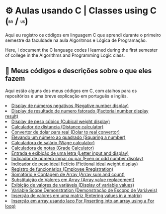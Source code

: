 <h1>⚙️ Aulas usando C | Classes using C (<sup><sub><b><span style="font-size: 10px; font-family: Arial, sans-serif;">BR</span></b></sub></sup> / <sup><sub><b><span style="font-size: 10px; font-family: Arial, sans-serif;">US</span></b></sub></sup>)</h1>

  <p>Aqui eu registro os códigos em linguagem C que aprendi durante o primeiro semestre da faculdade na aula Algoritmos e Lógica de Programação.</p>
  <p>Here, I document the C language codes I learned during the first semester of college in the Algorithms and Programming Logic class.</p>
  
<h2>📌 Meus códigos e descrições sobre o que eles fazem</h2>
  <p>Aqui estão alguns dos meus códigos em C, com atalhos para os repositórios e uma breve explicação em português e inglês.</p>
  <li><a href="https://github.com/gabriellatcc/Classes-in-C/tree/main/codes/negativenum">Display de números negativos (Negative number display)</a></li>
  <li><a href="https://github.com/gabriellatcc/Classes-in-C/tree/main/codes/factorial"> Display de resultado de numero fatorado (Factorial number display result)</a></li>
  <li><a href="https://github.com/gabriellatcc/Classes-in-C/tree/main/codes/cubicalweight">Display de peso cúbico (Cubical weight display)</a></li>
  <li><a href="https://github.com/gabriellatcc/Classes-in-C/tree/main/codes/distance">Calculador de distancia (Distance calculator)</a></li>
  <li><a href="https://github.com/gabriellatcc/Classes-in-C/tree/main/codes/dollartoreal">Convertor de dolar para real (Dolar to real convertor)</a></li>
  <li><a href="https://github.com/gabriellatcc/Classes-in-C/blob/main/codes/numbersquare/">Elevando um número ao quadrado (Squaring a number)</a></li>
  <li><a href="https://github.com/gabriellatcc/Classes-in-C/blob/main/codes/wagecalculator/">Calculadora de salário (Wage calculator)</a></li>
  <li><a href="https://github.com/gabriellatcc/Classes-in-C/blob/main/codes/gradecalculator/">Calculadora de notas (Grade Calculator)</a></li>
  <li><a href="https://github.com/gabriellatcc/Classes-in-C/blob/main/codes/letter/">Entrada e exibição de uma letra (Letter input and display)</a></li>
  <li><a href="https://github.com/gabriellatcc/Classes-in-C/blob/main/codes/evenorodd/">Indicador de número ímpar ou par (Even or odd number display)</a></li>
  <li><a href="https://github.com/gabriellatcc/Classes-in-C/blob/main/codes/idealweight/">Indicador de peso ideal fictício (Fictional ideal weight display)</a></li>
  <li><a href="https://github.com/gabriellatcc/Classes-in-C/blob/main/codes/employeeregistration/">Registro de funcionários (Employee Rregistration)</a></li>
  <li><a href="https://github.com/gabriellatcc/Classes-in-C/blob/main/codes/arraysumandcount/">Somatório e Contagem de Array (Array sum and count)</a></li>
  <li><a href="https://github.com/gabriellatcc/Classes-in-C/blob/main/codes/arrayreplace/">Substituição de Valores em Array (Array value replacement)</a></li>
  <li><a href="https://github.com/gabriellatcc/Classes-in-C/blob/main/codes/displayvalues/">Exibição de valores de variáveis (Display of variable values)</a></li>
  <li><a href="https://github.com/gabriellatcc/Classes-in-C/blob/main/codes/scopedemo/">Variable Scope Demonstration (Demonstração de Escopo de Variáveis)</a></li>
  <li><a href="https://github.com/gabriellatcc/Classes-in-C/blob/main/codes/entermatrix/">Inserção de valores em uma matriz (Entering values in a matrix)</a></li>
  <li><a href="https://github.com/gabriellatcc/Classes-in-C/blob/main/codes/entervaluesusingfor/">Inserção em array usando laço For (Inserting into an array using a For loop)</a></li>

